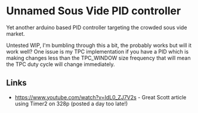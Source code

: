 # Unnamed Sous Vide PID controller

Yet another arduino based PID controller targeting the crowded sous vide market.

Untested WIP, I'm bumbling through this a bit, the probably works but will it work well? One issue is my TPC implementation if you have a PID which is making changes less than the TPC_WINDOW size frequency that will mean the TPC duty cycle will change immediately.

## Links

* https://www.youtube.com/watch?v=IdL0_ZJ7V2s - Great Scott article using Timer2 on 328p (posted a day too late!)
